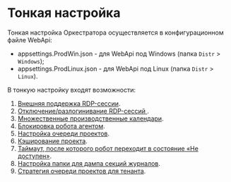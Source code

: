 # Тонкая настройка
Тонкая настройка Оркестратора осуществляется в конфигурационном файле WebApi:
* appsettings.ProdWin.json - для WebApi под Windows (папка `Distr` > `Windows`);
* appsettings.ProdLinux.json - для WebApi под Linux (папка `Distr` > `Linux`).

В тонкую настройку входят возможности:
1. [Внешняя поддержка RDP-сессии](https://docs.primo-rpa.ru/primo-rpa/orchestrator/deployment/fine-tuning/rdp-sessions).
1. [Отключение/разлогинивание RDP-сессий ](https://docs.primo-rpa.ru/primo-rpa/orchestrator/deployment/fine-tuning/disabling-rdp-sessions).
1. [Множественные производственные календари](https://docs.primo-rpa.ru/primo-rpa/orchestrator/deployment/fine-tuning/multiple-production-calendars).
1. [Блокировка робота агентом](https://docs.primo-rpa.ru/primo-rpa/orchestrator/deployment/fine-tuning/blocking-robot-by-agent).
1. [Настройка очереди проектов](https://docs.primo-rpa.ru/primo-rpa/orchestrator/deployment/fine-tuning/project-queue).
1. [Кэширование проекта](https://docs.primo-rpa.ru/primo-rpa/orchestrator/deployment/fine-tuning/project-caching).
1. [Таймаут, после которого робот переходит в состояние «Не доступен»](https://docs.primo-rpa.ru/primo-rpa/orchestrator/deployment/fine-tuning/robot-state).
1. [Настройка папки для дампа секций журналов](https://docs.primo-rpa.ru/primo-rpa/orchestrator/deployment/fine-tuning/log-section-dump-folder).
1. [Стратегия очереди проектов для тенанта](https://docs.primo-rpa.ru/primo-rpa/orchestrator/deployment/fine-tuning/project-queue-strategies-for-tenant).

